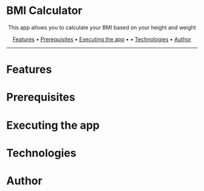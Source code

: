 # BMI Calculator

<div align="center">
<p>This app allows you to calculate your BMI based on your height and weight</p>

<p>
  <a href="#features">Features</a> •
  <a href="#prerequisites">Prerequisites</a> •
  <a href="#prerequisites">Executing the app</a> •
  <a href="#executing-the-app"></a> •
  <a href="#technologies">Technologies</a> •
  <a href="#author">Author</a>
</p>
</div>

---

# Features

# Prerequisites

# Executing the app

# Technologies

# Author
